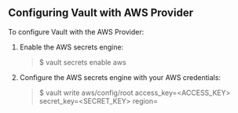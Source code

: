 <!-- .slide: class="center" -->
## Configuring Vault with AWS Provider

<!-- .slide: class="full" -->
To configure Vault with the AWS Provider:

1. Enable the AWS secrets engine:
   > $ vault secrets enable aws


2. Configure the AWS secrets engine with your AWS credentials:

   > $ vault write aws/config/root
access_key=<ACCESS_KEY>
secret_key=<SECRET_KEY>
region=<REGION>
